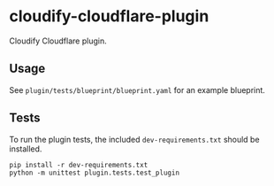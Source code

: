 cloudify-cloudflare-plugin
========================

Cloudify Cloudflare plugin.

## Usage

See `plugin/tests/blueprint/blueprint.yaml` for an example blueprint.

## Tests

To run the plugin tests, the included `dev-requirements.txt` should be installed.

```
pip install -r dev-requirements.txt
python -m unittest plugin.tests.test_plugin
```
